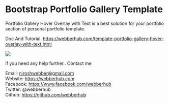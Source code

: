 # Bootstrap Portfolio Gallery Template

Portfolio Gallery Hover Overlay with Text is a best solution for your portfolio section of  personal portfolio template.

Doc And Tutorial: https://webberhub.com/template-portfolio-gallery-hover-overlay-with-text.html

<img src="https://webberhub.com/uploads/images/Portfolio-Gallery-Hover-Overlay-with-Text.jpg" />

if you need any help further.. Contact me

Email:    niroshwebber@gmail.com <br>
Website:  https://webberhub.com <br>
Facebook: https://www.facebook.com/webberhub <br>
Twitter:  @webberhub <br>
Github:   https://github.com/webberhub <br>
